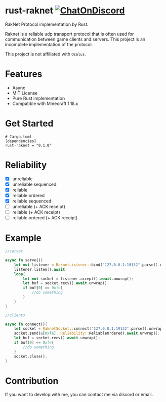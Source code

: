 # rust-raknet [![ChatOnDiscord](https://img.shields.io/badge/chat-on%20discord-blue)](https://discord.gg/ZKtYMvDFN4)
RakNet Protocol implementation by Rust.

Raknet is a reliable udp transport protocol that is often used for communication between game clients and servers. This project is an incomplete implementation of the protocol.

This project is not affiliated with `Oculus`.

# Features

* Async
* MIT License
* Pure Rust implementation
* Compatible with Minecraft 1.18.x

# Get Started

```
# Cargo.toml
[dependencies]
rust-raknet = "0.1.0"
```

# Reliability

- [x] unreliable
- [x] unreliable sequenced
- [x] reliable
- [x] reliable ordered
- [x] reliable sequenced
- [ ] unreliable (+ ACK receipt)
- [ ] reliable (+ ACK receipt)
- [ ] reliable ordered (+ ACK receipt)

# Example

```rs
//server

async fn serve(){
    let mut listener = RaknetListener::bind("127.0.0.1:19132".parse().unwrap()).await.unwrap();
    listener.listen().await;
    loop{
        let mut socket = listener.accept().await.unwrap();
        let buf = socket.recv().await.unwrap();
        if buf[0] == 0xfe{
            //do something
        }
    }
}

```

```rs
//clients

async fn connect(){
    let socket = RaknetSocket::connect("127.0.0.1:19132".parse().unwrap()).await.unwrap();
    socket.send(&[0xfe], Reliability::ReliableOrdered).await.unwrap();
    let buf = socket.recv().await.unwrap();
    if buf[0] == 0xfe{
        //do something
    }
    socket.close();
}
```

# Contribution

If you want to develop with me, you can contact me via discord or email.
